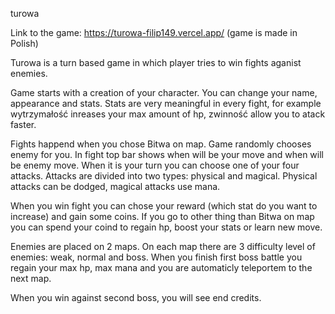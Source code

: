 turowa

Link to the game: https://turowa-filip149.vercel.app/
(game is made in Polish)

Turowa is a turn based game in which player tries to win fights aganist enemies.

Game starts with a creation of your character.
You can change your name, appearance and stats.
Stats are very meaningful in every fight, for example wytrzymałość inreases your max amount of hp, zwinność allow you to atack faster.

Fights happend when you chose Bitwa on map.
Game randomly chooses enemy for you.
In fight top bar shows when will be your move and when will be enemy move. 
When it is your turn you can choose one of your four attacks.
Attacks are divided into two types: physical and magical.
Physical attacks can be dodged, magical attacks use mana.

When you win fight you can chose your reward (which stat do you want to increase) and gain some coins.
If you go to other thing than Bitwa on map you can spend your coind to regain hp, boost your stats or learn new move.

Enemies are placed on 2 maps. On each map there are 3 difficulty level of enemies: weak, normal and boss.
When you finish first boss battle you regain your max hp, max mana and you are automaticly teleportem to the next map.

When you win against second boss, you will see end credits.
